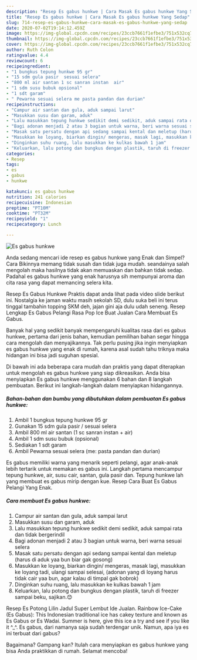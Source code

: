 ```yaml
---
description: "Resep Es gabus hunkwe | Cara Masak Es gabus hunkwe Yang Sedap"
title: "Resep Es gabus hunkwe | Cara Masak Es gabus hunkwe Yang Sedap"
slug: 714-resep-es-gabus-hunkwe-cara-masak-es-gabus-hunkwe-yang-sedap
date: 2020-07-02T19:14:12.459Z
image: https://img-global.cpcdn.com/recipes/23ccb7661f1efbe3/751x532cq70/es-gabus-hunkwe-foto-resep-utama.jpg
thumbnail: https://img-global.cpcdn.com/recipes/23ccb7661f1efbe3/751x532cq70/es-gabus-hunkwe-foto-resep-utama.jpg
cover: https://img-global.cpcdn.com/recipes/23ccb7661f1efbe3/751x532cq70/es-gabus-hunkwe-foto-resep-utama.jpg
author: Ruth Colon
ratingvalue: 4.4
reviewcount: 6
recipeingredient:
- "1 bungkus tepung hunkwe 95 gr"
- "15 sdm gula pasir  sesuai selera"
- "800 ml air santan 1 sc sanran instan  air"
- "1 sdm susu bubuk opsional"
- "1 sdt garam"
- " Pewarna sesuai selera me pasta pandan dan durian"
recipeinstructions:
- "Campur air santan dan gula, aduk sampai larut"
- "Masukkan susu dan garam, aduk"
- "Lalu masukkan tepung hunkwe sedikit demi sedikit, aduk sampai rata dan tidak bergerindil"
- "Bagi adonan menjadi 2 atau 3 bagian untuk warna, beri warna sesuai selera"
- "Masak satu persatu dengan api sedang sampai kental dan meletup (harus di aduk yaa bun biar gak gosong)"
- "Masukkan ke loyang, biarkan dingin/ mengeras, masak lagi, masukkan ke loyang tadi, ulangi sampai selesai, (adonan yang di loyang harus tidak cair yaa bun, agar kalau di timpal gak bobrok)"
- "Dinginkan suhu ruang, lalu masukkan ke kulkas bawah 1 jam"
- "Keluarkan, lalu potong dan bungkus dengan plastik, taruh di freezer sampai beku, sajikan.😊"
categories:
- Resep
tags:
- es
- gabus
- hunkwe

katakunci: es gabus hunkwe 
nutrition: 241 calories
recipecuisine: Indonesian
preptime: "PT10M"
cooktime: "PT32M"
recipeyield: "1"
recipecategory: Lunch

---
```



![Es gabus hunkwe](https://img-global.cpcdn.com/recipes/23ccb7661f1efbe3/751x532cq70/es-gabus-hunkwe-foto-resep-utama.jpg)

Anda sedang mencari ide resep es gabus hunkwe yang Enak dan Simpel? Cara Bikinnya memang tidak susah dan tidak juga mudah. seandainya salah mengolah maka hasilnya tidak akan memuaskan dan bahkan tidak sedap. Padahal es gabus hunkwe yang enak harusnya sih mempunyai aroma dan cita rasa yang dapat memancing selera kita.

Resep Es Gabus Hunkwe Praktis dapat anda lihat pada video slide berikut ini. Nostalgia ke jaman waktu masih sekolah SD, dulu suka beli ini terus tinggal tambahin topping SKM deh, jajan gini aja dulu udah seneng. Resep Lengkap Es Gabus Pelangi Rasa Pop Ice Buat Jualan Cara Membuat Es Gabus.

Banyak hal yang sedikit banyak mempengaruhi kualitas rasa dari es gabus hunkwe, pertama dari jenis bahan, kemudian pemilihan bahan segar hingga cara mengolah dan menyajikannya. Tak perlu pusing jika ingin menyiapkan es gabus hunkwe yang enak di rumah, karena asal sudah tahu triknya maka hidangan ini bisa jadi suguhan spesial.


Di bawah ini ada beberapa cara mudah dan praktis yang dapat diterapkan untuk mengolah es gabus hunkwe yang siap dikreasikan. Anda bisa menyiapkan Es gabus hunkwe menggunakan 6 bahan dan 8 langkah pembuatan. Berikut ini langkah-langkah dalam menyiapkan hidangannya.

<!--inarticleads1-->

##### Bahan-bahan dan bumbu yang dibutuhkan dalam pembuatan Es gabus hunkwe:

1. Ambil 1 bungkus tepung hunkwe 95 gr
1. Gunakan 15 sdm gula pasir / sesuai selera
1. Ambil 800 ml air santan (1 sc sanran instan + air)
1. Ambil 1 sdm susu bubuk (opsional)
1. Sediakan 1 sdt garam
1. Ambil  Pewarna sesuai selera (me: pasta pandan dan durian)


Es gabus memiliki warna yang menarik seperti pelangi, agar anak-anak lebih tertarik untuk memakan es gabus ini. Langkah pertama mencampur tepung hunkwe, air, susu cair, santan, gula pasir dan. Tepung hunkwe lah yang membuat es gabus mirip dengan kue. Resep Cara Buat Es Gabus Pelangi Yang Enak. 

<!--inarticleads2-->

##### Cara membuat Es gabus hunkwe:

1. Campur air santan dan gula, aduk sampai larut
1. Masukkan susu dan garam, aduk
1. Lalu masukkan tepung hunkwe sedikit demi sedikit, aduk sampai rata dan tidak bergerindil
1. Bagi adonan menjadi 2 atau 3 bagian untuk warna, beri warna sesuai selera
1. Masak satu persatu dengan api sedang sampai kental dan meletup (harus di aduk yaa bun biar gak gosong)
1. Masukkan ke loyang, biarkan dingin/ mengeras, masak lagi, masukkan ke loyang tadi, ulangi sampai selesai, (adonan yang di loyang harus tidak cair yaa bun, agar kalau di timpal gak bobrok)
1. Dinginkan suhu ruang, lalu masukkan ke kulkas bawah 1 jam
1. Keluarkan, lalu potong dan bungkus dengan plastik, taruh di freezer sampai beku, sajikan.😊


Resep Es Potong Lilin Jadul Super Lembut Ide Jualan. Rainbow Ice-Cake (Es Gabus): This Indonesian traditional ice has cakey texture and known as Es Gabus or Es Wadai. Summer is here, give this ice a try and see if you like it ^_^. Es gabus, dari namanya saja sudah terdengar unik. Namun, apa iya es ini terbuat dari gabus? 

Bagaimana? Gampang kan? Itulah cara menyiapkan es gabus hunkwe yang bisa Anda praktikkan di rumah. Selamat mencoba!
